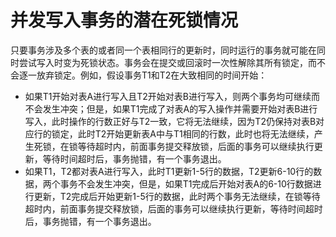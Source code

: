 # 并发写入事务的潜在死锁情况

只要事务涉及多个表的或者同一个表相同行的更新时，同时运行的事务就可能在同时尝试写入时变为死锁状态。事务会在提交或回滚时一次性解除其所有锁定，而不会逐一放弃锁定。例如，假设事务T1和T2在大致相同的时间开始：

-   如果T1开始对表A进行写入且T2开始对表B进行写入，则两个事务均可继续而不会发生冲突；但是，如果T1完成了对表A的写入操作并需要开始对表B进行写入，此时操作的行数正好与T2一致，它将无法继续，因为T2仍保持对表B对应行的锁定，此时T2开始更新表A中与T1相同的行数，此时也将无法继续，产生死锁，在锁等待超时内，前面事务提交释放锁，后面的事务可以继续执行更新，等待时间超时后，事务抛错，有一个事务退出。
-   如果T1，T2都对表A进行写入，此时T1更新1-5行的数据，T2更新6-10行的数据，两个事务不会发生冲突，但是，如果T1完成后开始对表A的6-10行数据进行更新，T2完成后开始更新1-5行的数据，此时两个事务无法继续，在锁等待超时内，前面事务提交释放锁，后面的事务可以继续执行更新，等待时间超时后，事务抛错，有一个事务退出。
